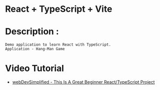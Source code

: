 # React + TypeScript + Vite

# Description : 
	Demo application to learn React with TypeScript.
	Application - Hang-Man Game

# Video Tutorial
- [webDevSimplified - This Is A Great Beginner React/TypeScript Project](https://youtu.be/-ONUyenGnWw)